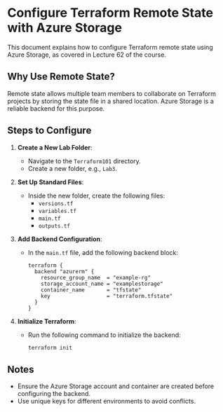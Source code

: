 # Configure Terraform Remote State with Azure Storage

This document explains how to configure Terraform remote state using Azure Storage, as covered in Lecture 62 of the course.

## Why Use Remote State?
Remote state allows multiple team members to collaborate on Terraform projects by storing the state file in a shared location. Azure Storage is a reliable backend for this purpose.

## Steps to Configure

1. **Create a New Lab Folder**:
   - Navigate to the `Terraform101` directory.
   - Create a new folder, e.g., `Lab3`.

2. **Set Up Standard Files**:
   - Inside the new folder, create the following files:
     - `versions.tf`
     - `variables.tf`
     - `main.tf`
     - `outputs.tf`

3. **Add Backend Configuration**:
   - In the `main.tf` file, add the following backend block:
     ```hcl
     terraform {
       backend "azurerm" {
         resource_group_name  = "example-rg"
         storage_account_name = "examplestorage"
         container_name       = "tfstate"
         key                  = "terraform.tfstate"
       }
     }
     ```

4. **Initialize Terraform**:
   - Run the following command to initialize the backend:
     ```bash
     terraform init
     ```

## Notes
- Ensure the Azure Storage account and container are created before configuring the backend.
- Use unique keys for different environments to avoid conflicts.
